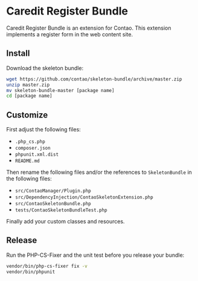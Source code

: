 # Caredit Register Bundle

Caredit Register Bundle is an extension for Contao. This extension implements a register form in the web content site.

## Install

Download the skeleton bundle:

```bash
wget https://github.com/contao/skeleton-bundle/archive/master.zip
unzip master.zip
mv skeleton-bundle-master [package name]
cd [package name]
```

## Customize

First adjust the following files:

 * `.php_cs.php`
 * `composer.json`
 * `phpunit.xml.dist`
 * `README.md`

Then rename the following files and/or the references to `SkeletonBundle` in
the following files:

 * `src/ContaoManager/Plugin.php`
 * `src/DependencyInjection/ContaoSkeletonExtension.php`
 * `src/ContaoSkeletonBundle.php`
 * `tests/ContaoSkeletonBundleTest.php`

Finally add your custom classes and resources.

## Release

Run the PHP-CS-Fixer and the unit test before you release your bundle:

```bash
vendor/bin/php-cs-fixer fix -v
vendor/bin/phpunit
```

[1]: https://contao.org
